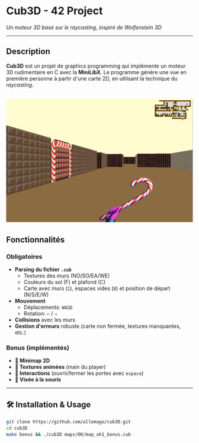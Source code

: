 # Cub3D - 42 Project

*Un moteur 3D basé sur le raycasting, inspiré de Wolfenstein 3D*

---

## Description
**Cub3D** est un projet de graphics programming qui implémente un moteur 3D rudimentaire en C avec la **MiniLibX**. Le programme génère une vue en première personne à partir d'une carte 2D, en utilisant la technique du *raycasting*.

![cub3D visual](textures/screenshot.png)
---

## Fonctionnalités

### Obligatoires
- **Parsing du fichier `.cub`**  
  - Textures des murs (NO/SO/EA/WE)  
  - Couleurs du sol (F) et plafond (C)  
  - Carte avec murs (`1`), espaces vides (`0`) et position de départ (N/S/E/W)  
- **Mouvement**  
  - Déplacements: `WASD`  
  - Rotation: `←` / `→`  
- **Collisions** avec les murs  
- **Gestion d'erreurs** robuste (carte non fermée, textures manquantes, etc.)  

### Bonus (implémentés)  
- **🎯 Minimap 2D**
- **🎯 Textures animées** (main du player)  
- **🎯 Interactions** (ouvrir/fermer les portes avec `espace`)  
- **🎯 Visée à la souris**

---

## 🛠 Installation & Usage

```bash
git clone https://github.com/allemago/cub3D.git
cd cub3D
make bonus && ./cub3D maps/OK/map_ok1_bonus.cub
